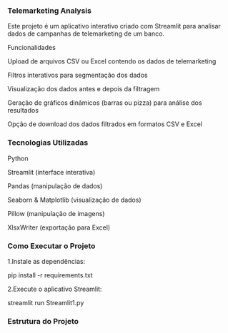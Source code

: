 ### Telemarketing Analysis

Este projeto é um aplicativo interativo criado com Streamlit para analisar dados de campanhas de telemarketing de um banco.

Funcionalidades

Upload de arquivos CSV ou Excel contendo os dados de telemarketing

Filtros interativos para segmentação dos dados

Visualização dos dados antes e depois da filtragem

Geração de gráficos dinâmicos (barras ou pizza) para análise dos resultados

Opção de download dos dados filtrados em formatos CSV e Excel


### Tecnologias Utilizadas

Python

Streamlit (interface interativa)

Pandas (manipulação de dados)

Seaborn & Matplotlib (visualização de dados)

Pillow (manipulação de imagens)

XlsxWriter (exportação para Excel)

### Como Executar o Projeto

1.Instale as dependências:

pip install -r requirements.txt

2.Execute o aplicativo Streamlit:

streamlit run Streamlit1.py

### Estrutura do Projeto
